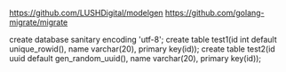 https://github.com/LUSHDigital/modelgen
https://github.com/golang-migrate/migrate

create database sanitary encoding 'utf-8';
create table test1(id int default unique_rowid(), name varchar(20), primary key(id));
create table test2(id uuid default gen_random_uuid(), name varchar(20), primary key(id));
